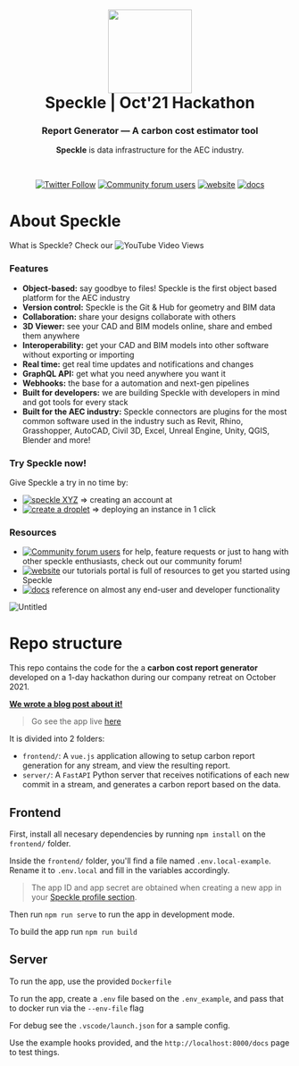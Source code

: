 <h1 align="center">
  <img src="https://user-images.githubusercontent.com/2679513/131189167-18ea5fe1-c578-47f6-9785-3748178e4312.png" width="150px"/><br/>
  Speckle | Oct'21 Hackathon
</h1>
<h3 align="center">
    Report Generator — A carbon cost estimator tool
</h3>
<p align="center"><b>Speckle</b> is data infrastructure for the AEC industry.</p><br/>

<p align="center"><a href="https://twitter.com/SpeckleSystems"><img src="https://img.shields.io/twitter/follow/SpeckleSystems?style=social" alt="Twitter Follow"></a> <a href="https://speckle.community"><img src="https://img.shields.io/discourse/users?server=https%3A%2F%2Fspeckle.community&amp;style=flat-square&amp;logo=discourse&amp;logoColor=white" alt="Community forum users"></a> <a href="https://speckle.systems"><img src="https://img.shields.io/badge/https://-speckle.systems-royalblue?style=flat-square" alt="website"></a> <a href="https://speckle.guide/dev/"><img src="https://img.shields.io/badge/docs-speckle.guide-orange?style=flat-square&amp;logo=read-the-docs&amp;logoColor=white" alt="docs"></a></p>

# About Speckle

What is Speckle? Check our ![YouTube Video Views](https://img.shields.io/youtube/views/B9humiSpHzM?label=Speckle%20in%201%20minute%20video&style=social)

### Features

- **Object-based:** say goodbye to files! Speckle is the first object based platform for the AEC industry
- **Version control:** Speckle is the Git & Hub for geometry and BIM data
- **Collaboration:** share your designs collaborate with others
- **3D Viewer:** see your CAD and BIM models online, share and embed them anywhere
- **Interoperability:** get your CAD and BIM models into other software without exporting or importing
- **Real time:** get real time updates and notifications and changes
- **GraphQL API:** get what you need anywhere you want it
- **Webhooks:** the base for a automation and next-gen pipelines
- **Built for developers:** we are building Speckle with developers in mind and got tools for every stack
- **Built for the AEC industry:** Speckle connectors are plugins for the most common software used in the industry such as Revit, Rhino, Grasshopper, AutoCAD, Civil 3D, Excel, Unreal Engine, Unity, QGIS, Blender and more!

### Try Speckle now!

Give Speckle a try in no time by:

- [![speckle XYZ](https://img.shields.io/badge/https://-speckle.xyz-0069ff?style=flat-square&logo=hackthebox&logoColor=white)](https://speckle.xyz) ⇒ creating an account at
- [![create a droplet](https://img.shields.io/badge/Create%20a%20Droplet-0069ff?style=flat-square&logo=digitalocean&logoColor=white)](https://marketplace.digitalocean.com/apps/speckle-server?refcode=947a2b5d7dc1) ⇒ deploying an instance in 1 click

### Resources

- [![Community forum users](https://img.shields.io/badge/community-forum-green?style=for-the-badge&logo=discourse&logoColor=white)](https://speckle.community) for help, feature requests or just to hang with other speckle enthusiasts, check out our community forum!
- [![website](https://img.shields.io/badge/tutorials-speckle.systems-royalblue?style=for-the-badge&logo=youtube)](https://speckle.systems) our tutorials portal is full of resources to get you started using Speckle
- [![docs](https://img.shields.io/badge/docs-speckle.guide-orange?style=for-the-badge&logo=read-the-docs&logoColor=white)](https://speckle.guide/dev/) reference on almost any end-user and developer functionality

![Untitled](https://user-images.githubusercontent.com/2679513/132021739-15140299-624d-4410-98dc-b6ae6d9027ab.png)

# Repo structure

This repo contains the code for the a **carbon cost report generator** developed on a 1-day hackathon during our company retreat on October 2021.

[**We wrote a blog post about it!**]()

> Go see the app live [here]()

It is divided into 2 folders:

- `frontend/`: A `vue.js` application allowing to setup carbon report generation for any stream, and view the resulting report.
- `server/`: A `FastAPI` Python server that receives notifications of each new commit in a stream, and generates a carbon report based on the data.

## Frontend

First, install all necesary dependencies by running `npm install` on the `frontend/` folder.

Inside the `frontend/` folder, you'll find a file named `.env.local-example`. Rename it to `.env.local` and fill in the variables accordingly.

> The app ID and app secret are obtained when creating a new app in your [Speckle profile section](https://speckle.xyz/profile).

Then run `npm run serve` to run the app in development mode.

To build the app run `npm run build`

## Server

To run the app, use the provided `Dockerfile`

To run the app, create a `.env` file based on the `.env_example`, and pass that to docker run via the `--env-file` flag

For debug see the `.vscode/launch.json` for a sample config.

Use the example hooks provided, and the `http://localhost:8000/docs` page to test things.
